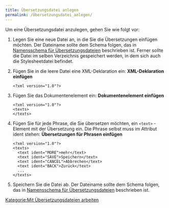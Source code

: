 ```yaml
---
title: Übersetzungsdatei anlegen
permalink: /Übersetzungsdatei_anlegen/
---
```


Um eine Übersetzungsdatei anzulegen, gehen Sie wie folgt vor:

1.  Legen Sie eine neue Datei an, in die Sie die Übersetzungen einfügen möchten. Der Dateiname sollte dem Schema folgen, das in [Namensschema für Übersetzungsdateien](/Namensschema_für_Übersetzungsdateien "wikilink") beschrieben ist. Ferner sollte die Datei im selben Verzeichnis gespeichert werden, in dem sich auch die Stylesheetdatei befindet.
2.  Fügen Sie in die leere Datei eine XML-Deklaration ein: **XML-Deklaration einfügen**
    ~~~~ {.xml}
    <?xml version="1.0"?>
    ~~~~

3.  Fügen Sie das Dokumentenelement ein: **Dokumentenelement einfügen**
    ~~~~ {.xml}
    <?xml version="1.0"?>
    <texts>
    </texts>
    ~~~~

4.  Fügen Sie für jede Phrase, die Sie übersetzen möchten, ein `<text>` -Element mit der Übersetzung ein. Die Phrase selbst muss im Attribut ident stehen: **Übersetzungen für Phrasen einfügen**
    ~~~~ {.xml}
    <?xml version="1.0"?>
    <texts>
      <text ident="MORE">mehr</text>
      <text ident="SAVE">Speichern</text>
      <text ident="CANCEL">Abbrechen</text>
      <text ident="BACK">Zurück</text>
      ...
    </texts>
    ~~~~

5.  Speichern Sie die Datei ab. Der Dateiname sollte dem Schema folgen, das in [Namensschema für Übersetzungsdateien](/Namensschema_für_Übersetzungsdateien "wikilink") beschrieben ist.

[Kategorie:Mit Übersetzungsdateien arbeiten](/Kategorie:Mit_Übersetzungsdateien_arbeiten "wikilink")